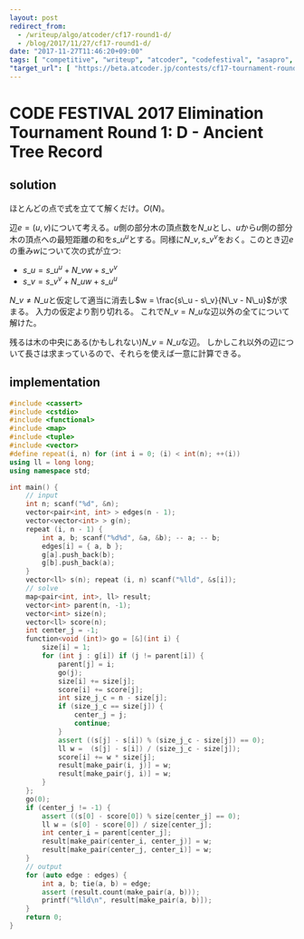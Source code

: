 ```yaml
---
layout: post
redirect_from:
  - /writeup/algo/atcoder/cf17-round1-d/
  - /blog/2017/11/27/cf17-round1-d/
date: "2017-11-27T11:46:20+09:00"
tags: [ "competitive", "writeup", "atcoder", "codefestival", "asapro", "tree", "construction" ]
"target_url": [ "https://beta.atcoder.jp/contests/cf17-tournament-round1-open/tasks/asaporo2_d" ]
---
```


# CODE FESTIVAL 2017 Elimination Tournament Round 1: D - Ancient Tree Record

## solution

ほとんどの点で式を立てて解くだけ。$O(N)$。

辺$e = (u, v)$について考える。$u$側の部分木の頂点数を$N\_u$とし、$u$から$u$側の部分木の頂点への最短距離の和を$s\_u^u$とする。同様に$N\_v, s\_v^v$をおく。このとき辺$e$の重み$w$について次の式が立つ:

-   $s\_u = s\_u^u + N\_v w + s\_v^v$
-   $s\_v = s\_v^v + N\_u w + s\_u^u$

$N\_v \ne N\_u$と仮定して適当に消去し$w = \frac{s\_u - s\_v}{N\_v - N\_u}$が求まる。
入力の仮定より割り切れる。
これで$N\_v = N\_u$な辺以外の全てについて解けた。

残るは木の中央にある(かもしれない)$N\_v = N\_u$な辺。
しかしこれ以外の辺について長さは求まっているので、それらを使えば一意に計算できる。

## implementation

``` c++
#include <cassert>
#include <cstdio>
#include <functional>
#include <map>
#include <tuple>
#include <vector>
#define repeat(i, n) for (int i = 0; (i) < int(n); ++(i))
using ll = long long;
using namespace std;

int main() {
    // input
    int n; scanf("%d", &n);
    vector<pair<int, int> > edges(n - 1);
    vector<vector<int> > g(n);
    repeat (i, n - 1) {
        int a, b; scanf("%d%d", &a, &b); -- a; -- b;
        edges[i] = { a, b };
        g[a].push_back(b);
        g[b].push_back(a);
    }
    vector<ll> s(n); repeat (i, n) scanf("%lld", &s[i]);
    // solve
    map<pair<int, int>, ll> result;
    vector<int> parent(n, -1);
    vector<int> size(n);
    vector<ll> score(n);
    int center_j = -1;
    function<void (int)> go = [&](int i) {
        size[i] = 1;
        for (int j : g[i]) if (j != parent[i]) {
            parent[j] = i;
            go(j);
            size[i] += size[j];
            score[i] += score[j];
            int size_j_c = n - size[j];
            if (size_j_c == size[j]) {
                center_j = j;
                continue;
            }
            assert ((s[j] - s[i]) % (size_j_c - size[j]) == 0);
            ll w =  (s[j] - s[i]) / (size_j_c - size[j]);
            score[i] += w * size[j];
            result[make_pair(i, j)] = w;
            result[make_pair(j, i)] = w;
        }
    };
    go(0);
    if (center_j != -1) {
        assert ((s[0] - score[0]) % size[center_j] == 0);
        ll w = (s[0] - score[0]) / size[center_j];
        int center_i = parent[center_j];
        result[make_pair(center_i, center_j)] = w;
        result[make_pair(center_j, center_i)] = w;
    }
    // output
    for (auto edge : edges) {
        int a, b; tie(a, b) = edge;
        assert (result.count(make_pair(a, b)));
        printf("%lld\n", result[make_pair(a, b)]);
    }
    return 0;
}
```
